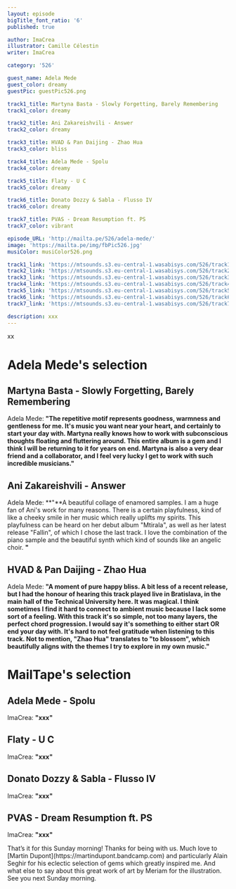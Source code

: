 ```yaml
---
layout: episode
bigTitle_font_ratio: '6'
published: true

author: ImaCrea 
illustrator: Camille Célestin
writer: ImaCrea

category: '526'

guest_name: Adela Mede
guest_color: dreamy
guestPic: guestPic526.png

track1_title: Martyna Basta - Slowly Forgetting, Barely Remembering 
track1_color: dreamy

track2_title: Ani Zakareishvili - Answer
track2_color: dreamy 

track3_title: HVAD & Pan Daijing - Zhao Hua 
track3_color: bliss

track4_title: Adela Mede - Spolu
track4_color: dreamy 

track5_title: Flaty - U C
track5_color: dreamy

track6_title: Donato Dozzy & Sabla - Flusso IV
track6_color: dreamy 

track7_title: PVAS - Dream Resumption ft. PS
track7_color: vibrant 

episode_URL: 'http://mailta.pe/526/adela-mede/'
image: 'https://mailta.pe/img/fbPic526.jpg'
musiColor: musiColor526.png

track1_link: 'https://mtsounds.s3.eu-central-1.wasabisys.com/526/track1.mp3'
track2_link: 'https://mtsounds.s3.eu-central-1.wasabisys.com/526/track2.mp3'
track3_link: 'https://mtsounds.s3.eu-central-1.wasabisys.com/526/track3.mp3'
track4_link: 'https://mtsounds.s3.eu-central-1.wasabisys.com/526/track4.mp3'
track5_link: 'https://mtsounds.s3.eu-central-1.wasabisys.com/526/track5.mp3'
track6_link: 'https://mtsounds.s3.eu-central-1.wasabisys.com/526/track6.mp3'
track7_link: 'https://mtsounds.s3.eu-central-1.wasabisys.com/526/track7.mp3'

description: xxx
---
```

<p id="introduction">
	xx
</p>

# Adela Mede's selection

## Martyna Basta - Slowly Forgetting, Barely Remembering

Adela Mede: **"**The repetitive motif represents goodness, warmness and gentleness for me. It's music you want near your heart, and certainly to start your day with. Martyna really knows how to work with subconscious thoughts floating and fluttering around. This entire album is a gem and I think I will be returning to it for years on end. Martyna is also a very dear friend and a collaborator, and I feel very lucky I get to work with such incredible musicians.**"**


## Ani Zakareishvili - Answer

Adela Mede: **"**A beautiful collage of enamored samples. I am a huge fan of Ani's work for many reasons. There is a certain playfulness, kind of like a cheeky smile in her music which really uplifts my spirits. This playfulness can be heard on her debut album "Mtirala", as well as her latest release "Fallin", of which I chose the last track. I love the combination of the piano sample and the beautiful synth which kind of sounds like an angelic choir. **"**

## HVAD & Pan Daijing - Zhao Hua

Adela Mede: **"**A moment of pure happy bliss. A bit less of a recent release, but I had the honour of hearing this track played live in Bratislava, in the main hall of the Technical University here. It was magical. I think sometimes I find it hard to connect to ambient music because I lack some sort of a feeling. With this track it's so simple, not too many layers, the perfect chord progression. I would say it's something to either start OR end your day with. It's hard to not feel gratitude when listening to this track. Not to mention, "Zhao Hua" translates to "to blossom", which beautifully aligns with the themes I try to explore in my own music.**"**

# MailTape's selection

## Adela Mede - Spolu

ImaCrea: **"**xxx**"**

## Flaty - U C

ImaCrea: **"**xxx**"**

## Donato Dozzy & Sabla - Flusso IV

ImaCrea: **"**xxx**"**


## PVAS - Dream Resumption ft. PS

ImaCrea: **"**xxx**"**

<p id="outroduction">That’s it for this Sunday morning! Thanks for being with us. Much love to [Martin Dupont](https://martindupont.bandcamp.com) and particularly Alain Seghir for his eclectic selection of gems which greatly inspired me. And what else to say about this great work of art by Meriam for the illustration. See you next Sunday morning.</p>

